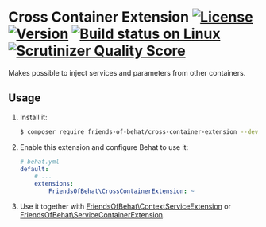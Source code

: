 # Cross Container Extension [![License](https://img.shields.io/packagist/l/friends-of-behat/cross-container-extension.svg)](https://packagist.org/packages/friends-of-behat/cross-container-extension) [![Version](https://img.shields.io/packagist/v/friends-of-behat/cross-container-extension.svg)](https://packagist.org/packages/friends-of-behat/cross-container-extension) [![Build status on Linux](https://img.shields.io/travis/FriendsOfBehat/CrossContainerExtension/master.svg)](http://travis-ci.org/FriendsOfBehat/CrossContainerExtension) [![Scrutinizer Quality Score](https://img.shields.io/scrutinizer/g/FriendsOfBehat/CrossContainerExtension.svg)](https://scrutinizer-ci.com/g/FriendsOfBehat/CrossContainerExtension/)

Makes possible to inject services and parameters from other containers.

## Usage

1. Install it:
    
    ```bash
    $ composer require friends-of-behat/cross-container-extension --dev
    ```

2. Enable this extension and configure Behat to use it:
    
    ```yaml
    # behat.yml
    default:
        # ...
        extensions:
            FriendsOfBehat\CrossContainerExtension: ~
    ```

3. Use it together with [FriendsOfBehat\ContextServiceExtension](https://github.com/FriendsOfBehat/ContextServiceExtension) or [FriendsOfBehat\ServiceContainerExtension](https://github.com/FriendsOfBehat/ServiceContainerExtension).
